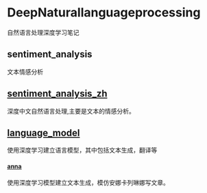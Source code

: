 # DeepNaturallanguageprocessing

自然语言处理深度学习笔记

## sentiment_analysis
文本情感分析

## [sentiment_analysis_zh](https://github.com/STHSF/DeepNaturalLanguageProcessing/tree/master/sentiment_analysis/sentiment_analysis_zh)
深度中文自然语言处理,主要是文本的情感分析。

## [language_model](https://github.com/STHSF/DeepNaturalLanguageProcessing/tree/master/language_model)
使用深度学习建立语言模型，其中包括文本生成，翻译等
#### [anna](https://github.com/STHSF/DeepNaturalLanguageProcessing/tree/master/language_model/anna)
使用深度学习模型建立文本生成，模仿安娜卡列琳娜写文章。